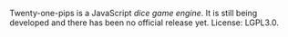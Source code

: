 
Twenty-one-pips is a JavaScript *dice game engine*. It is still being
developed and there has been no official release yet. License: LGPL3.0.

